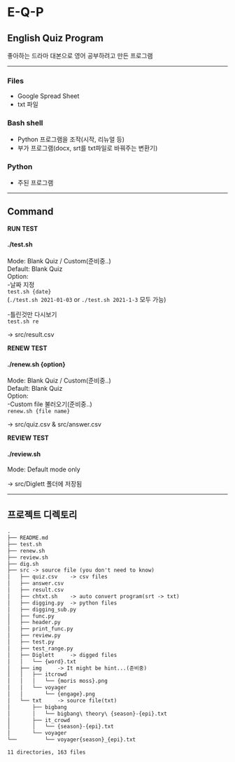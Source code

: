 # E-Q-P   

## English Quiz Program
좋아하는 드라마 대본으로 영어 공부하려고 만든 프로그램   

---

### Files
- Google Spread Sheet  
- txt 파일  

### Bash shell  
- Python 프로그램을 조작(시작, 리뉴얼 등)  
- 부가 프로그램(docx, srt를 txt파일로 바꿔주는 변환기)  
### Python  
- 주된 프로그램  

---

## Command  
**RUN TEST**   
#### ./test.sh           
Mode: Blank Quiz / Custom(준비중..)   
Default: Blank Quiz   
Option:   
-날짜 지정          
`test.sh {date}`      
(`./test.sh 2021-01-03` or `./test.sh 2021-1-3` 모두 가능)   

-틀린것만 다시보기          
`test.sh re`       

-> src/result.csv
	
**RENEW TEST**        
#### ./renew.sh {option}   
Mode: Blank Quiz / Custom(준비중..)   
Default: Blank Quiz   
Option:  
-Custom file 불러오기(준비중..)        
`renew.sh {file name}`
  
-> src/quiz.csv & src/answer.csv
	
**REVIEW TEST**    
#### ./review.sh   
Mode: Default mode only  

-> src/Diglett 폴더에 저장됨   

---

## 프로젝트 디렉토리    
```md:directory.md
.
├── README.md
├── test.sh
├── renew.sh
├── review.sh
├── dig.sh
├── src -> source file (you don't need to know)
│   ├── quiz.csv 	-> csv files
│   ├── answer.csv
│   ├── result.csv	
│   ├── chtxt.sh	-> auto convert program(srt -> txt)
│   ├── digging.py	-> python files	
│   ├── digging_sub.py	
│   ├── func.py		
│   ├── header.py	
│   ├── print_func.py	
│   ├── review.py	
│   ├── test.py		
│   ├── test_range.py	
│   ├── Diglett 	-> digged files
│   │   └── {word}.txt
│   ├── img		-> It might be hint...(준비중)
│   │   ├── itcrowd
│   │   │   └── {moris moss}.png
│   │   └── voyager
│   │       └── {engage}.png
│   └── txt		-> source file(txt)
│       ├── bigbang
│       │   └── bigbang\ theory\ {season}-{epi}.txt
│       ├── it_crowd
│       │   └── {season}-{epi}.txt
│       └── voyager
└──         └── voyager{season}_{epi}.txt     

11 directories, 163 files
